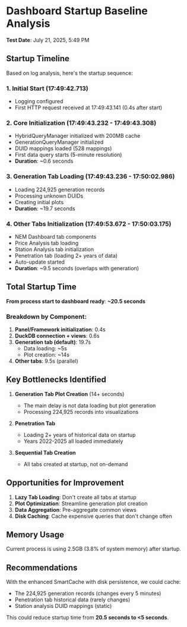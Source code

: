 # Dashboard Startup Baseline Analysis

**Test Date**: July 21, 2025, 5:49 PM

## Startup Timeline

Based on log analysis, here's the startup sequence:

### 1. **Initial Start** (17:49:42.713)
- Logging configured
- First HTTP request received at 17:49:43.141 (0.4s after start)

### 2. **Core Initialization** (17:49:43.232 - 17:49:43.308)
- HybridQueryManager initialized with 200MB cache
- GenerationQueryManager initialized
- DUID mappings loaded (528 mappings)
- First data query starts (5-minute resolution)
- **Duration**: ~0.6 seconds

### 3. **Generation Tab Loading** (17:49:43.236 - 17:50:02.986)
- Loading 224,925 generation records
- Processing unknown DUIDs
- Creating initial plots
- **Duration**: ~19.7 seconds

### 4. **Other Tabs Initialization** (17:49:53.672 - 17:50:03.175)
- NEM Dashboard tab components
- Price Analysis tab loading
- Station Analysis tab initialization
- Penetration tab (loading 2+ years of data)
- Auto-update started
- **Duration**: ~9.5 seconds (overlaps with generation)

## Total Startup Time

**From process start to dashboard ready**: **~20.5 seconds**

### Breakdown by Component:

1. **Panel/Framework initialization**: 0.4s
2. **DuckDB connection + views**: 0.6s  
3. **Generation tab (default)**: 19.7s
   - Data loading: ~5s
   - Plot creation: ~14s
4. **Other tabs**: 9.5s (parallel)

## Key Bottlenecks Identified

1. **Generation Tab Plot Creation** (14+ seconds)
   - The main delay is not data loading but plot generation
   - Processing 224,925 records into visualizations

2. **Penetration Tab** 
   - Loading 2+ years of historical data on startup
   - Years 2022-2025 all loaded immediately

3. **Sequential Tab Creation**
   - All tabs created at startup, not on-demand

## Opportunities for Improvement

1. **Lazy Tab Loading**: Don't create all tabs at startup
2. **Plot Optimization**: Streamline generation plot creation
3. **Data Aggregation**: Pre-aggregate common views
4. **Disk Caching**: Cache expensive queries that don't change often

## Memory Usage

Current process is using 2.5GB (3.8% of system memory) after startup.

## Recommendations

With the enhanced SmartCache with disk persistence, we could cache:
- The 224,925 generation records (changes every 5 minutes)
- Penetration tab historical data (rarely changes)
- Station analysis DUID mappings (static)

This could reduce startup time from **20.5 seconds to <5 seconds**.